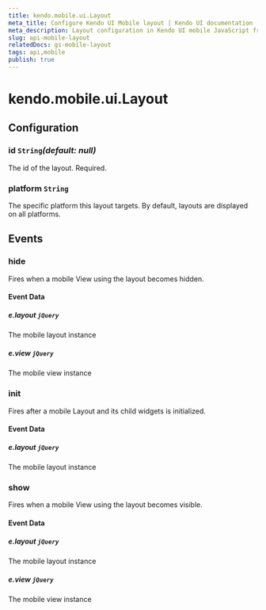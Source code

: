 ```yaml
---
title: kendo.mobile.ui.Layout
meta_title: Configure Kendo UI Mobile layout | Kendo UI documentation
meta_description: Layout configuration in Kendo UI mobile JavaScript framework, supported methods to control behavior, events that hide and initialize child widgets.
slug: api-mobile-layout
relatedDocs: gs-mobile-layout
tags: api,mobile
publish: true
---
```


# kendo.mobile.ui.Layout

## Configuration

### id `String`*(default: null)*

 The id of the layout. Required.

### platform `String`

 The specific platform this layout targets. By default, layouts are displayed
on all platforms.

## Events

### hide

Fires when a mobile View using the layout becomes hidden.

#### Event Data

##### e.layout `jQuery`

The mobile layout instance

##### e.view `jQuery`

The mobile view instance

### init

Fires after a mobile Layout and its child widgets is initialized.

#### Event Data

##### e.layout `jQuery`

The mobile layout instance

### show

Fires when a mobile View using the layout becomes visible.

#### Event Data

##### e.layout `jQuery`

The mobile layout instance

##### e.view `jQuery`

The mobile view instance
